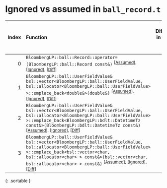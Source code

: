 # Ignored vs assumed in `ball_record.t`

<script src="../sorttable.js"></script>

|   Index | Function                                                                                                                                                                                                                                                                                                                             |   Difference in number of lines |   Function size difference in bytes |   Number of lines in assumed build | Number of bytes in assumed build   | Number of lines in ignored build   | Number of bytes in ignored build   |
|--------:|:-------------------------------------------------------------------------------------------------------------------------------------------------------------------------------------------------------------------------------------------------------------------------------------------------------------------------------------|--------------------------------:|------------------------------------:|-----------------------------------:|:-----------------------------------|:-----------------------------------|:-----------------------------------|
|       0 | `BloombergLP::ball::Record::operator=(BloombergLP::ball::Record const&)` <sup>\[[Assumed](0-assume)\], \[[Ignored](0-none)\], \[[Diff](0-diff.html)\]                                                                                                                                                                                |                              12 |                                  48 |                                320 | 4,268,176                          | 272                                | 4,268,032                          |
|       1 | `BloombergLP::ball::UserFieldValue& bsl::vector<BloombergLP::ball::UserFieldValue, bsl::allocator<BloombergLP::ball::UserFieldValue> >::emplace_back<double&>(double&)` <sup>\[[Assumed](1-assume)\], \[[Ignored](1-none)\], \[[Diff](1-diff.html)\]                                                                                 |                             -98 |                                -336 |                                592 | 4,271,120                          | 928                                | 4,271,440                          |
|       2 | `BloombergLP::ball::UserFieldValue& bsl::vector<BloombergLP::ball::UserFieldValue, bsl::allocator<BloombergLP::ball::UserFieldValue> >::emplace_back<BloombergLP::bdlt::DatetimeTz const&>(BloombergLP::bdlt::DatetimeTz const&)` <sup>\[[Assumed](2-assume)\], \[[Ignored](2-none)\], \[[Diff](2-diff.html)\]                       |                            -101 |                                -352 |                                816 | 4,272,384                          | 1,168                              | 4,273,568                          |
|       3 | `BloombergLP::ball::UserFieldValue& bsl::vector<BloombergLP::ball::UserFieldValue, bsl::allocator<BloombergLP::ball::UserFieldValue> >::emplace_back<bsl::vector<char, bsl::allocator<char> > const&>(bsl::vector<char, bsl::allocator<char> > const&)` <sup>\[[Assumed](3-assume)\], \[[Ignored](3-none)\], \[[Diff](3-diff.html)\] |                            -103 |                                -336 |                                656 | 4,273,200                          | 992                                | 4,274,736                          |
{: .sortable }
